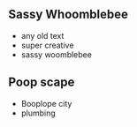 ## Sassy Whoomblebee

* any old text
* super creative
* sassy woomblebee

## Poop scape
* Booplope city
* plumbing